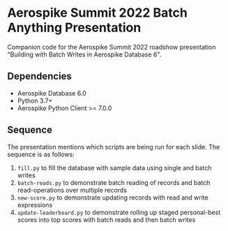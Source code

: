 # Aerospike Summit 2022 Batch Anything Presentation
Companion code for the Aerospike Summit 2022 roadshow presentation "Building with Batch Writes in Aerospike Database 6".

## Dependencies

 - Aerospike Database 6.0
 - Python 3.7+
 - Aerospike Python Client >= 7.0.0

## Sequence
The presentation mentions which scripts are being run for each slide. The
sequence is as follows:

 1. `fill.py` to fill the database with sample data using single and batch writes
 2. `batch-reads.py` to demonstrate batch reading of records and batch read-operations over multiple records
 3. `new-score.py` to demonstrate updating records with read and write expressions
 4. `update-leaderboard.py` to demonstrate rolling up staged personal-best scores into top scores with batch reads and then batch writes
